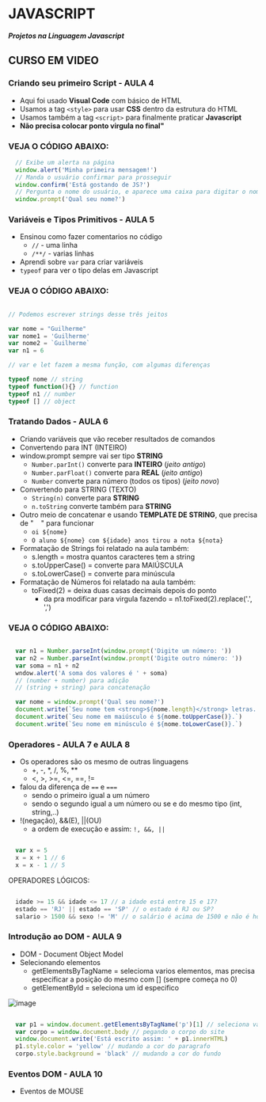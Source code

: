 # JAVASCRIPT
_**Projetos na Linguagem Javascript**_

## CURSO EM VIDEO
### Criando seu primeiro Script - AULA 4
- Aqui foi usado **Visual Code** com básico de HTML
- Usamos a tag ``<style>`` para usar **CSS** dentro da estrutura do HTML
- Usamos também a tag ``<script>`` para finalmente praticar **Javascript**
- **Não precisa colocar ponto virgula no final"**
<h3> VEJA O CÓDIGO ABAIXO: </h3>

```javascript
  // Exibe um alerta na página
  window.alert('Minha primeira mensagem!')
  // Manda o usuário confirmar para prosseguir 
  window.confirm('Está gostando de JS?')
  // Pergunta o nome do usuário, e aparece uma caixa para digitar o nome
  window.prompt('Qual seu nome?')
```

### Variáveis e Tipos Primitivos - AULA 5
- Ensinou como fazer comentarios no código
  - ``//`` - uma linha
  - ``/**/`` - varias linhas
- Aprendi sobre ``var`` para criar variáveis
- ``typeof`` para ver o tipo delas em Javascript
<h3>VEJA O CÓDIGO ABAIXO: </h3>

```javascript

// Podemos escrever strings desse três jeitos

var nome = "Guilherme"
var nome1 = 'Guilherme'
var nome2 = `Guilherme`
var n1 = 6

// var e let fazem a mesma função, com algumas diferenças

typeof nome // string
typeof function(){} // function
typeof n1 // number
typeof [] // object
```

### Tratando Dados - AULA 6
- Criando variáveis que vão receber resultados de comandos
- Convertendo para INT (INTEIRO)
- window.prompt sempre vai ser tipo **STRING**
  - ``Number.parInt()`` converte para **INTEIRO** (*jeito antigo*)
  - ``Number.parFloat()`` converte para **REAL** (*jeito antigo*)
  - ``Number`` converte para número (todos os tipos) (*jeito novo*)
- Convertendo para STRING (TEXTO)
  - ``String(n)`` converte para **STRING**
  - ``n.toString`` converte também para **STRING**
- Outro meio de concatenar e usando **TEMPLATE DE STRING**, que precisa de " ` ` " para funcionar
  - ` oi ${nome} `
  - `O aluno ${nome} com ${idade} anos tirou a nota ${nota}`
- Formatação de Strings foi relatado na aula também:
  - s.length = mostra quantos caracteres tem a string
  - s.toUpperCase() = converte para MAIÚSCULA
  - s.toLowerCase() = converte para minúscula
- Formatação de Números foi relatado na aula também:
  - toFixed(2) = deixa duas casas decimais depois do ponto
    - da pra modificar para virgula fazendo = n1.toFixed(2).replace('.', ',')

<h3>VEJA O CÓDIGO ABAIXO: </h3>

```javascript

  var n1 = Number.parseInt(window.prompt('Digite um número: '))
  var n2 = Number.parseInt(window.prompt('Digite outro número: '))
  var soma = n1 + n2
  wndow.alert('A soma dos valores é ' + soma)
  // (number + number) para adição
  // (string + string) para concatenação
```

```javascript
  var nome = window.prompt('Qual seu nome?')
  document.write(`Seu nome tem <strong>${nome.length}</strong> letras. <br>`)
  document.write(`Seu nome em maiúsculo é ${nome.toUpperCase()}.`)
  document.write(`Seu nome em minúsculo é ${nome.toLowerCase()}.`)
```

### Operadores - AULA 7 e AULA 8
- Os operadores são os mesmo de outras linguagens
  - +, -, *, /, %, **
  - <, >, >=, <=, ==, !=
- falou da diferença de `==` e `===`
  - sendo o primeiro igual a um número
  - sendo o segundo igual a um número ou se e do mesmo tipo (int, string,..)
- !(negação), &&(E), ||(OU)
  - a ordem de execução e assim: `!, &&, ||` 
```javascript

  var x = 5
  x = x + 1 // 6
  x = x - 1 // 5
```

OPERADORES LÓGICOS:
```javascript

  idade >= 15 && idade <= 17 // a idade está entre 15 e 17?
  estado == 'RJ' || estado == 'SP' // o estado é RJ ou SP?
  salario > 1500 && sexo != 'M' // o salário é acima de 1500 e não é homem?
```

### Introdução ao DOM - AULA 9
- DOM - Document Object Model
- Selecionando elementos
  - getElementsByTagName = selecioma varios elementos, mas precisa especificar a posição do mesmo com [] (sempre começa no 0)
  - getElementById = seleciona um id especifico 

![image](https://github.com/Guilhermepereirafonseca/JAVASCRIPT/assets/169271268/df563acf-3dc5-4ab1-b149-7cb0b99b6585)

```javascript

  var p1 = window.document.getElementsByTagName('p')[1] // seleciona varios elementos, se baseia em posição de lista para pegar o que você precisa
  var corpo = window.document.body // pegando o corpo do site
  window.document.write('Está escrito assim: ' + p1.innerHTML)
  p1.style.color = 'yellow' // mudando a cor do paragrafo
  corpo.style.background = 'black' // mudando a cor do fundo 
```

### Eventos DOM - AULA 10
- Eventos de MOUSE
